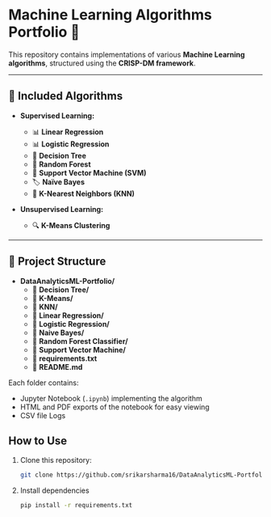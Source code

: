 # Machine Learning Algorithms Portfolio 🚀  

This repository contains implementations of various **Machine Learning algorithms**, structured using the **CRISP-DM framework**.  

---

## 📌 Included Algorithms  

- **Supervised Learning:**  
  - 📊 **Linear Regression**  
  - 📊 **Logistic Regression**  
  - 🌲 **Decision Tree**  
  - 🌲 **Random Forest**  
  - 🤖 **Support Vector Machine (SVM)**  
  - 🏷 **Naïve Bayes**  
  - 👥 **K-Nearest Neighbors (KNN)**  

- **Unsupervised Learning:**  
  - 🔍 **K-Means Clustering**  

---

## 📂 Project Structure  
- **DataAnalyticsML-Portfolio/**
  - 📂 **Decision Tree/**
  - 📂 **K-Means/**
  - 📂 **KNN/**
  - 📂 **Linear Regression/**
  - 📂 **Logistic Regression/**
  - 📂 **Naive Bayes/**
  - 📂 **Random Forest Classifier/**
  - 📂 **Support Vector Machine/**
  - 📄 **requirements.txt**
  - 📄 **README.md**


Each folder contains:
- Jupyter Notebook (`.ipynb`) implementing the algorithm
- HTML and PDF exports of the notebook for easy viewing
- CSV file Logs

## How to Use
1. Clone this repository:
   ```sh
   git clone https://github.com/srikarsharma16/DataAnalyticsML-Portfolio.git

2. Install dependencies
   ```sh
   pip install -r requirements.txt  
